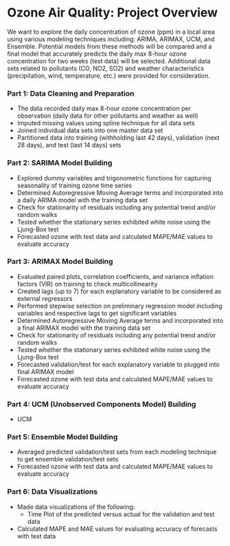 # Ozone Air Quality: Project Overview

We want to explore the daily concentration of ozone (ppm) in a local area using various modeling techniques including: ARIMA, ARIMAX, UCM, and Ensemble. Potential models from these methods will be compared and a final model that accurately predicts the daily max 8-hour ozone concentration for two weeks (test data) will be selected. Additional data sets related to pollutants (CO, NO2, SO2) and weather characteristics (precipitation, wind, temperature, etc.) were provided for consideration.

### Part 1: Data Cleaning and Preparation 
* The data recorded daily max 8-hour ozone concentration per observation (daily data for other pollutants and weather as well)
* Imputed missing values using spline technique for all data sets
* Joined individual data sets into one master data set
* Partitioned data into training (withholding last 42 days), validation (next 28 days), and test (last 14 days) sets

### Part 2: SARIMA Model Building
* Explored dummy variables and trigonometric functions for capturing seasonality of training ozone time series
* Determined Autoregressive Moving Average terms and incorporated into a daily ARIMA model with the training data set
* Check for stationarity of residuals including any potential trend and/or random walks
* Tested whether the stationary series exhibited white noise using the Ljung-Box test
* Forecasted ozone with test data and calculated MAPE/MAE values to evaluate accuracy

### Part 3: ARIMAX Model Building
* Evaluated paired plots, correlation coefficients, and variance inflation factors (VIR) on training to check multicollinearity
* Created lags (up to 7) for each explanatory variable to be considered as external regressors
* Performed stepwise selection on preliminary regression model including variables and respective lags to get significant variables
* Determined Autoregressive Moving Average terms and incorporated into a final ARIMAX model with the training data set
* Check for stationarity of residuals including any potential trend and/or random walks
* Tested whether the stationary series exhibited white noise using the Ljung-Box test
* Forecasted validation/test for each explanatory variable to plugged into final ARIMAX model
* Forecasted ozone with test data and calculated MAPE/MAE values to evaluate accuracy

### Part 4: UCM (Unobserved Components Model) Building
* UCM 

### Part 5: Ensemble Model Building
* Averaged predicted validation/test sets from each modeling technique to get ensemble validation/test sets
* Forecasted ozone with test data and calculated MAPE/MAE values to evaluate accuracy

### Part 6: Data Visualizations
* Made data visualizations of the following:
  * Time Plot of the predicted versus actual for the validation and test data
* Calculated MAPE and MAE values for evaluating accuracy of forecasts with test data

